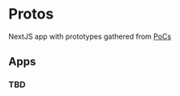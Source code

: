 # Protos
NextJS app with prototypes gathered from [PoCs](https://github.com/kimd345/pocs)

## Apps
### TBD